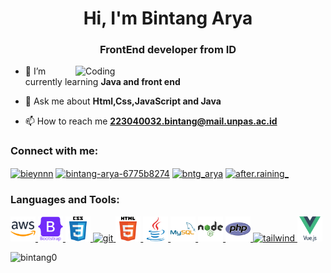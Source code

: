 <h1 align="center">Hi, I'm Bintang Arya</h1>
<h3 align="center">FrontEnd developer from ID</h3>
<img align="right" alt="Coding" width="400" src="https://github.com/Bintang0/Bintang0/blob/main/raining.gif">



- 🌱 I’m currently learning **Java and front end**

- 💬 Ask me about **Html,Css,JavaScript and Java**

- 📫 How to reach me **223040032.bintang@mail.unpas.ac.id**

<h3 align="left">Connect with me:</h3>
<p align="left">
<a href="https://twitter.com/bieynnn" target="blank"><img align="center" src="https://github.com/Bintang0/Bintang0/blob/main/x.png" alt="bieynnn" height="30" width="40" /></a>
<a href="https://linkedin.com/in/bintang-arya-6775b8274" target="blank"><img align="center" src="https://raw.githubusercontent.com/rahuldkjain/github-profile-readme-generator/master/src/images/icons/Social/linked-in-alt.svg" alt="bintang-arya-6775b8274" height="30" width="40" /></a>
<a href="https://instagram.com/bntg_arya" target="blank"><img align="center" src="https://github.com/Bintang0/Bintang0/blob/main/ig.png" alt="bntg_arya" height="30" width="40" /></a>
<a href="https://discord.gg/609363580793520140" target="blank"><img align="center" src="https://github.com/Bintang0/Bintang0/blob/main/discord.png" alt="after.raining_" height="30" width="40" /></a>
</p>

<h3 align="left">Languages and Tools:</h3>
<p align="left"> <a href="https://aws.amazon.com" target="_blank" rel="noreferrer"> <img src="https://raw.githubusercontent.com/devicons/devicon/master/icons/amazonwebservices/amazonwebservices-original-wordmark.svg" alt="aws" width="40" height="40"/> </a> <a href="https://getbootstrap.com" target="_blank" rel="noreferrer"> <img src="https://raw.githubusercontent.com/devicons/devicon/master/icons/bootstrap/bootstrap-plain-wordmark.svg" alt="bootstrap" width="40" height="40"/> </a> <a href="https://www.w3schools.com/css/" target="_blank" rel="noreferrer"> <img src="https://raw.githubusercontent.com/devicons/devicon/master/icons/css3/css3-original-wordmark.svg" alt="css3" width="40" height="40"/> </a> <a href="https://git-scm.com/" target="_blank" rel="noreferrer"> <img src="https://www.vectorlogo.zone/logos/git-scm/git-scm-icon.svg" alt="git" width="40" height="40"/> </a> <a href="https://www.w3.org/html/" target="_blank" rel="noreferrer"> <img src="https://raw.githubusercontent.com/devicons/devicon/master/icons/html5/html5-original-wordmark.svg" alt="html5" width="40" height="40"/> </a> <a href="https://www.java.com" target="_blank" rel="noreferrer"> <img src="https://raw.githubusercontent.com/devicons/devicon/master/icons/java/java-original.svg" alt="java" width="40" height="40"/> </a>  <a href="https://www.mysql.com/" target="_blank" rel="noreferrer"> <img src="https://raw.githubusercontent.com/devicons/devicon/master/icons/mysql/mysql-original-wordmark.svg" alt="mysql" width="40" height="40"/> </a> <a href="https://nodejs.org" target="_blank" rel="noreferrer"> <img src="https://raw.githubusercontent.com/devicons/devicon/master/icons/nodejs/nodejs-original-wordmark.svg" alt="nodejs" width="40" height="40"/> </a> <a href="https://www.php.net" target="_blank" rel="noreferrer"> <img src="https://raw.githubusercontent.com/devicons/devicon/master/icons/php/php-original.svg" alt="php" width="40" height="40"/> </a> <a href="https://tailwindcss.com/" target="_blank" rel="noreferrer"> <img src="https://www.vectorlogo.zone/logos/tailwindcss/tailwindcss-icon.svg" alt="tailwind" width="40" height="40"/> </a> <a href="https://vuejs.org/" target="_blank" rel="noreferrer"> <img src="https://raw.githubusercontent.com/devicons/devicon/master/icons/vuejs/vuejs-original-wordmark.svg" alt="vuejs" width="40" height="40"/> </a> </p>

<p><img align="left" src="https://github-readme-stats.vercel.app/api/top-langs?username=bintang0&show_icons=true&locale=en&layout=compact" alt="bintang0" /></p>


